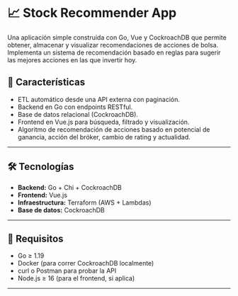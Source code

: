 # 📈 Stock Recommender App

Una aplicación simple construida con Go, Vue y CockroachDB que permite obtener, almacenar y visualizar recomendaciones de acciones de bolsa. Implementa un sistema de recomendación basado en reglas para sugerir las mejores acciones en las que invertir hoy.

## 🚀 Características

- ETL automático desde una API externa con paginación.
- Backend en Go con endpoints RESTful.
- Base de datos relacional (CockroachDB).
- Frontend en Vue.js para búsqueda, filtrado y visualización.
- Algoritmo de recomendación de acciones basado en potencial de ganancia, acción del bróker, cambio de rating y actualidad.

---

## 🛠️ Tecnologías

- **Backend:** Go + Chi + CockroachDB
- **Frontend:** Vue.js
- **Infraestructura:** Terraform (AWS + Lambdas)
- **Base de datos:** CockroachDB

---

## 🧪 Requisitos

- Go ≥ 1.19
- Docker (para correr CockroachDB localmente)
- curl o Postman para probar la API
- Node.js ≥ 16 (para el frontend, si aplica)

---
